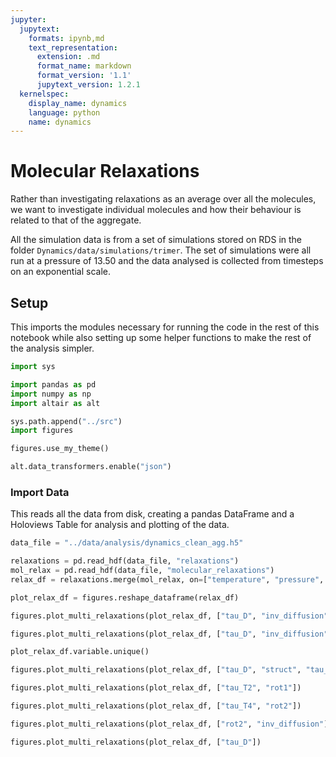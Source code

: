 ```yaml
---
jupyter:
  jupytext:
    formats: ipynb,md
    text_representation:
      extension: .md
      format_name: markdown
      format_version: '1.1'
      jupytext_version: 1.2.1
  kernelspec:
    display_name: dynamics
    language: python
    name: dynamics
---
```


Molecular Relaxations
===========

Rather than investigating relaxations as an average over all the molecules, we want to investigate individual molecules and how their behaviour is related to that of the aggregate.

All the simulation data is from a set of simulations stored on RDS
in the folder `Dynamics/data/simulations/trimer`.
The set of simulations were all run at a pressure of 13.50
and the data analysed is collected from timesteps on an exponential scale.


## Setup

This imports the modules necessary for running the code in the rest of this notebook
while also setting up some helper functions to make the rest of the analysis simpler.

```python
import sys

import pandas as pd
import numpy as np
import altair as alt

sys.path.append("../src")
import figures

figures.use_my_theme()

alt.data_transformers.enable("json")
```

### Import Data

This reads all the data from disk,
creating a pandas DataFrame and
a Holoviews Table for analysis and plotting of the data.

```python
data_file = "../data/analysis/dynamics_clean_agg.h5"
```

```python
relaxations = pd.read_hdf(data_file, "relaxations")
mol_relax = pd.read_hdf(data_file, "molecular_relaxations")
relax_df = relaxations.merge(mol_relax, on=["temperature", "pressure", "inv_temp_norm"])
```

```python
plot_relax_df = figures.reshape_dataframe(relax_df)
```

```python
figures.plot_multi_relaxations(plot_relax_df, ["tau_D", "inv_diffusion"])
```

```python
figures.plot_multi_relaxations(plot_relax_df, ["tau_D", "inv_diffusion"])
```

```python
plot_relax_df.variable.unique()
```

```python
figures.plot_multi_relaxations(plot_relax_df, ["tau_D", "struct", "tau_F"])
```

```python
figures.plot_multi_relaxations(plot_relax_df, ["tau_T2", "rot1"])
```

```python
figures.plot_multi_relaxations(plot_relax_df, ["tau_T4", "rot2"])
```

```python
figures.plot_multi_relaxations(plot_relax_df, ["rot2", "inv_diffusion"])
```

```python
figures.plot_multi_relaxations(plot_relax_df, ["tau_D"])
```

```python

```
